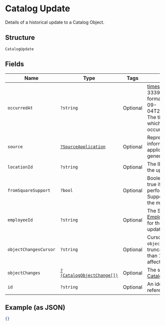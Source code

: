 
# Catalog Update

Details of a historical update to a Catalog Object.

## Structure

`CatalogUpdate`

## Fields

| Name | Type | Tags | Description | Getter | Setter |
|  --- | --- | --- | --- | --- | --- |
| `occurredAt` | `?string` | Optional | [timestamp](https://developer.squareup.com/docs/build-basics/working-with-dates), in RFC 3339<br>format, e.g., "2016-09-04T23:59:33.123Z". The timestamp at which the update occurred. | getOccurredAt(): ?string | setOccurredAt(?string occurredAt): void |
| `source` | [`?SourceApplication`](../../doc/models/source-application.md) | Optional | Represents information about the application used to generate a change. | getSource(): ?SourceApplication | setSource(?SourceApplication source): void |
| `locationId` | `?string` | Optional | The ID of the location the update applies to. | getLocationId(): ?string | setLocationId(?string locationId): void |
| `fromSquareSupport` | `?bool` | Optional | Boolean to be set to true if a change was performed by Square Support on behalf of the merchant. | getFromSquareSupport(): ?bool | setFromSquareSupport(?bool fromSquareSupport): void |
| `employeeId` | `?string` | Optional | The Square ID of the [Employee](../../doc/models/employee.md) responsible for the<br>update. | getEmployeeId(): ?string | setEmployeeId(?string employeeId): void |
| `objectChangesCursor` | `?string` | Optional | Cursor populated if `object_changes` array is truncated due to more than 100 objects being<br>affected by the update. | getObjectChangesCursor(): ?string | setObjectChangesCursor(?string objectChangesCursor): void |
| `objectChanges` | [`?(CatalogObjectChange[])`](../../doc/models/catalog-object-change.md) | Optional | The set of [CatalogObjectChange](../../doc/models/catalog-object-change.md)s | getObjectChanges(): ?array | setObjectChanges(?array objectChanges): void |
| `id` | `?string` | Optional | An identifier to reference this update. | getId(): ?string | setId(?string id): void |

## Example (as JSON)

```json
{}
```


